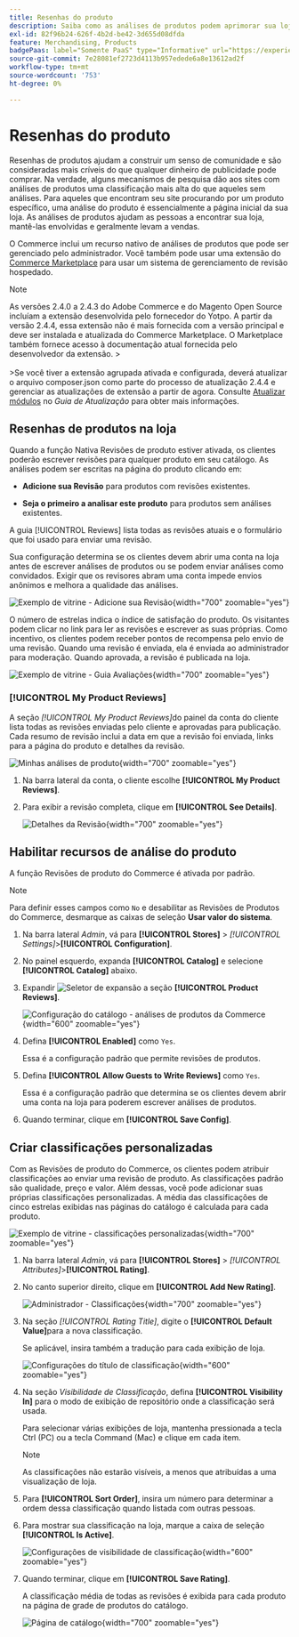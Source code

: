 ```yaml
---
title: Resenhas do produto
description: Saiba como as análises de produtos podem aprimorar sua loja e dar mais credibilidade aos seus produtos.
exl-id: 82f96b24-626f-4b2d-be42-3d655d08dfda
feature: Merchandising, Products
badgePaas: label="Somente PaaS" type="Informative" url="https://experienceleague.adobe.com/pt-br/docs/commerce/user-guides/product-solutions" tooltip="Aplica-se somente a projetos do Adobe Commerce na nuvem (infraestrutura do PaaS gerenciada pela Adobe) e a projetos locais."
source-git-commit: 7e28081ef2723d4113b957edede6a8e13612ad2f
workflow-type: tm+mt
source-wordcount: '753'
ht-degree: 0%

---
```


# Resenhas do produto

Resenhas de produtos ajudam a construir um senso de comunidade e são consideradas mais críveis do que qualquer dinheiro de publicidade pode comprar. Na verdade, alguns mecanismos de pesquisa dão aos sites com análises de produtos uma classificação mais alta do que aqueles sem análises. Para aqueles que encontram seu site procurando por um produto específico, uma análise do produto é essencialmente a página inicial da sua loja. As análises de produtos ajudam as pessoas a encontrar sua loja, mantê-las envolvidas e geralmente levam a vendas.

O Commerce inclui um recurso nativo de análises de produtos que pode ser gerenciado pelo administrador. Você também pode usar uma extensão do [Commerce Marketplace](../getting-started/commerce-marketplace.md) para usar um sistema de gerenciamento de revisão hospedado.

>[!NOTE]
>
>As versões 2.4.0 a 2.4.3 do Adobe Commerce e do Magento Open Source incluíam a extensão desenvolvida pelo fornecedor do Yotpo. A partir da versão 2.4.4, essa extensão não é mais fornecida com a versão principal e deve ser instalada e atualizada do Commerce Marketplace. O Marketplace também fornece acesso à documentação atual fornecida pelo desenvolvedor da extensão.
>&#x200B;><br><br>
>&#x200B;>Se você tiver a extensão agrupada ativada e configurada, deverá atualizar o arquivo composer.json como parte do processo de atualização 2.4.4 e gerenciar as atualizações de extensão a partir de agora. Consulte [Atualizar módulos](https://experienceleague.adobe.com/docs/commerce-operations/upgrade-guide/modules/upgrade.html?lang=pt-BR) no _Guia de Atualização_ para obter mais informações.

## Resenhas de produtos na loja

Quando a função Nativa Revisões de produto estiver ativada, os clientes poderão escrever revisões para qualquer produto em seu catálogo. As análises podem ser escritas na página do produto clicando em:

- **Adicione sua Revisão** para produtos com revisões existentes.

- **Seja o primeiro a analisar este produto** para produtos sem análises existentes.

A guia [!UICONTROL Reviews] lista todas as revisões atuais e o formulário que foi usado para enviar uma revisão.

Sua configuração determina se os clientes devem abrir uma conta na loja antes de escrever análises de produtos ou se podem enviar análises como convidados. Exigir que os revisores abram uma conta impede envios anônimos e melhora a qualidade das análises.

![Exemplo de vitrine - Adicione sua Revisão](./assets/storefront-review-this-product.png){width="700" zoomable="yes"}

O número de estrelas indica o índice de satisfação do produto. Os visitantes podem clicar no link para ler as revisões e escrever as suas próprias. Como incentivo, os clientes podem receber pontos de recompensa pelo envio de uma revisão. Quando uma revisão é enviada, ela é enviada ao administrador para moderação. Quando aprovada, a revisão é publicada na loja.

![Exemplo de vitrine - Guia Avaliações](./assets/storefront-reviews-tab.png){width="700" zoomable="yes"}

### [!UICONTROL My Product Reviews]

A seção _[!UICONTROL My Product Reviews]_&#x200B;do painel da conta do cliente lista todas as revisões enviadas pelo cliente e aprovadas para publicação. Cada resumo de revisão inclui a data em que a revisão foi enviada, links para a página do produto e detalhes da revisão.

![Minhas análises de produto](./assets/account-dashboard-my-product-reviews.png){width="700" zoomable="yes"}

1. Na barra lateral da conta, o cliente escolhe **[!UICONTROL My Product Reviews]**.

1. Para exibir a revisão completa, clique em **[!UICONTROL See Details]**.

   ![Detalhes da Revisão](./assets/account-dashboard-my-product-reviews-details.png){width="700" zoomable="yes"}

## Habilitar recursos de análise do produto

A função Revisões de produto do Commerce é ativada por padrão.

>[!NOTE]
>
>Para definir esses campos como `No` e desabilitar as Revisões de Produtos do Commerce, desmarque as caixas de seleção **Usar valor do sistema**.

1. Na barra lateral _Admin_, vá para **[!UICONTROL Stores]** > _[!UICONTROL Settings]_>**[!UICONTROL Configuration]**.

1. No painel esquerdo, expanda **[!UICONTROL Catalog]** e selecione **[!UICONTROL Catalog]** abaixo.

1. Expandir ![Seletor de expansão](../assets/icon-display-expand.png) a seção **[!UICONTROL Product Reviews]**.

   ![Configuração do catálogo - análises de produtos da Commerce](../configuration-reference/catalog/assets/catalog-product-reviews.png){width="600" zoomable="yes"}

1. Defina **[!UICONTROL Enabled]** como `Yes`.

   Essa é a configuração padrão que permite revisões de produtos.

1. Defina **[!UICONTROL Allow Guests to Write Reviews]** como `Yes`.

   Essa é a configuração padrão que determina se os clientes devem abrir uma conta na loja para poderem escrever análises de produtos.

1. Quando terminar, clique em **[!UICONTROL Save Config]**.

## Criar classificações personalizadas

Com as Revisões de produto do Commerce, os clientes podem atribuir classificações ao enviar uma revisão de produto. As classificações padrão são qualidade, preço e valor. Além dessas, você pode adicionar suas próprias classificações personalizadas. A média das classificações de cinco estrelas exibidas nas páginas do catálogo é calculada para cada produto.

![Exemplo de vitrine - classificações personalizadas](./assets/attribute-custom-ratings-review.png){width="700" zoomable="yes"}

1. Na barra lateral _Admin_, vá para **[!UICONTROL Stores]** > _[!UICONTROL Attributes]_>**[!UICONTROL Rating]**.

1. No canto superior direito, clique em **[!UICONTROL Add New Rating]**.

   ![Administrador - Classificações](./assets/product-reviews-rating.png){width="700" zoomable="yes"}

1. Na seção _[!UICONTROL Rating Title]_, digite o **[!UICONTROL Default Value]**&#x200B;para a nova classificação.

   Se aplicável, insira também a tradução para cada exibição de loja.

   ![Configurações do título de classificação](./assets/product-rating-title.png){width="600" zoomable="yes"}

1. Na seção _Visibilidade de Classificação_, defina **[!UICONTROL Visibility In]** para o modo de exibição de repositório onde a classificação será usada.

   Para selecionar várias exibições de loja, mantenha pressionada a tecla Ctrl (PC) ou a tecla Command (Mac) e clique em cada item.

   >[!NOTE]
   >
   >As classificações não estarão visíveis, a menos que atribuídas a uma visualização de loja.

1. Para **[!UICONTROL Sort Order]**, insira um número para determinar a ordem dessa classificação quando listada com outras pessoas.

1. Para mostrar sua classificação na loja, marque a caixa de seleção **[!UICONTROL Is Active]**.

   ![Configurações de visibilidade de classificação](./assets/product-rating-visibility.png){width="600" zoomable="yes"}

1. Quando terminar, clique em **[!UICONTROL Save Rating]**.

   A classificação média de todas as revisões é exibida para cada produto na página de grade de produtos do catálogo.

   ![Página de catálogo](./assets/catalog-rating-page.png){width="700" zoomable="yes"}
